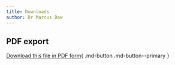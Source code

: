 ```yaml
---
title: Downloads
author: Dr Marcus Baw
---
```


## PDF export

<!-- comment -->

[Download this file in PDF form](../pdf/albert-health-clinical-safety-management-file.pdf){ .md-button .md-button--primary }
